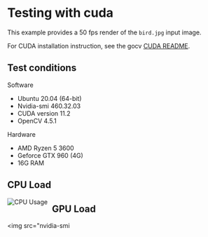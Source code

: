 # Testing with cuda

This example provides a 50 fps render of the `bird.jpg` input image.

For CUDA installation instruction, see the gocv [CUDA README](https://github.com/hybridgroup/gocv/blob/release/cuda/README.md).

## Test conditions

Software
- Ubuntu 20.04 (64-bit)
- Nvidia-smi 460.32.03
- CUDA version 11.2
- OpenCV 4.5.1

Hardware
- AMD Ryzen 5 3600
- Geforce GTX 960 (4G)
- 16G RAM

## CPU Load
<img src="cpu-usage.png"
     alt="CPU Usage"
     style="float: left; margin-right: 10px;" />

## GPU Load

<img src="nvidia-smi